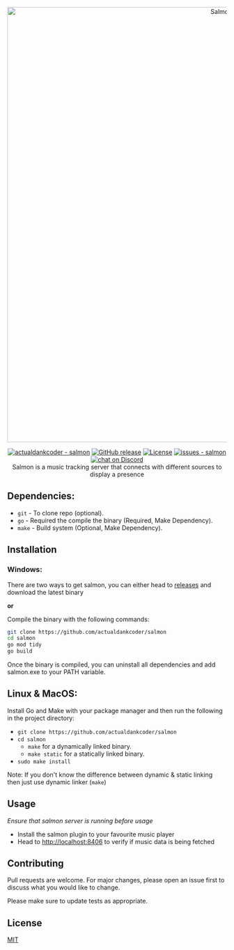 <p align="center"><a href="https://github.com/actualdankcoder/salmon" target="_blank" rel="noopener noreferrer"><img width="1000" src="https://i.imgur.com/otKLIGl.png" alt="Salmon logo"></a></p>

<p align="center">
  <a href="https://github.com/actualdankcoder/salmon" title="Go to GitHub repo"><img src="https://img.shields.io/static/v1?label=actualdankcoder&message=salmon&color=blue&logo=github" alt="actualdankcoder - salmon"></a>
  <a href="https://github.com/actualdankcoder/salmon/releases/"><img src="https://img.shields.io/github/release/actualdankcoder/salmon?include_prereleases=&sort=semver&color=blue" alt="GitHub release"></a>
  <a href="#license"><img src="https://img.shields.io/badge/License-MIT-blue" alt="License"></a>
  <a href="https://github.com/actualdankcoder/salmon/issues"><img src="https://img.shields.io/github/issues/actualdankcoder/salmon" alt="issues - salmon"></a>
  <a href="https://discord.gg/2nRUM6auZM"><img src="https://img.shields.io/discord/932256432760426556?logo=discord"alt="chat on Discord"></a>
  <br/>
  Salmon is a music tracking server that connects with different sources to display a presence
</p>

## Dependencies:
+ `git`	- To clone repo (optional).
+ `go`	- Required the compile the binary (Required, Make Dependency).
+ `make`	- Build system (Optional, Make Dependency).

## Installation

### Windows:
There are two ways to get salmon, you can either head to [releases](https://github.com/actualdankcoder/salmon/releases) and download the latest binary 

**or**

Compile the binary with the following commands:

```bash
git clone https://github.com/actualdankcoder/salmon
cd salmon
go mod tidy
go build
```
Once the binary is compiled, you can uninstall all dependencies and add salmon.exe to your PATH variable.

## Linux & MacOS:
Install Go and Make with your package manager and then run the following in the project directory:

+ `git clone https://github.com/actualdankcoder/salmon`
+ `cd salmon`
	+ `make` for a dynamically linked binary.
	+ `make static` for a statically linked binary.
+ `sudo make install`

Note: If you don't know the difference between dynamic & static linking then just use dynamic linker (`make`)

## Usage

*Ensure that salmon server is running before usage*

- Install the salmon plugin to your favourite music player
- Head to [http://localhost:8406](http://localhost:8406) to verify if music data is being fetched

## Contributing
Pull requests are welcome. For major changes, please open an issue first to discuss what you would like to change.

Please make sure to update tests as appropriate.

## License
[MIT](https://choosealicense.com/licenses/mit/)
